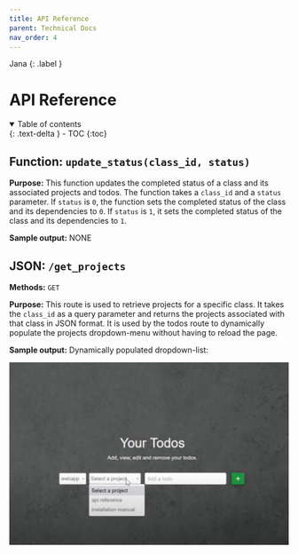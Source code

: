 ```yaml
---
title: API Reference
parent: Technical Docs
nav_order: 4
---
```


Jana
{: .label }

# API Reference

<details open markdown="block">
  <summary>
    Table of contents
  </summary>
  {: .text-delta }
- TOC
{:toc}
</details>

## **Function:** `update_status(class_id, status)`

**Purpose:** This function updates the completed status of a class and its associated projects and todos. The function takes a `class_id` and a `status` parameter. If `status` is `0`, the function sets the completed status of the class and its dependencies to `0`. If `status` is `1`, it sets the completed status of the class and its dependencies to `1`.

**Sample output:** NONE

## **JSON:** `/get_projects`

**Methods:** `GET`

**Purpose:** This route is used to retrieve projects for a specific class. It takes the `class_id` as a query parameter and returns the projects associated with that class in JSON format. It is used by the todos route to dynamically populate the projects dropdown-menu without having to reload the page. 

**Sample output:** Dynamically populated dropdown-list: 

![get_list_todos() sample](../assets/images/todos.PNG)


